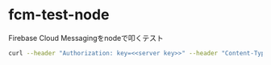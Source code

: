 # fcm-test-node
Firebase Cloud Messagingをnodeで叩くテスト


```sh
curl --header "Authorization: key=<<server key>>" --header "Content-Type: application/json" https://fcm.googleapis.com/fcm/send -d "{\"registration_ids\":[\"<<registration id>>\"]}"
```
